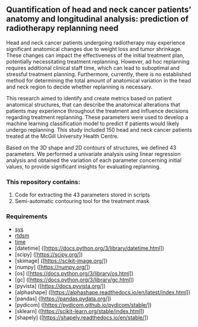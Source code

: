 ## Quantification of head and neck cancer patients’ anatomy and longitudinal analysis: prediction of radiotherapy replanning need

Head and neck cancer patients undergoing radiotherapy may experience significant anatomical changes due to weight loss and tumor shrinkage. These changes can impact the effectiveness of the initial treatment plan, potentially necessitating treatment replanning. However, ad hoc replanning requires additional clinical staff time, which can lead to suboptimal and stressful treatment planning. Furthermore, currently, there is no established method for determining the total amount of anatomical variation in the head and neck region to decide whether replanning is necessary. 

This research aimed to identify and create metrics based on patient anatomical structures, that can describe the anatomical alterations that patients may experience throughout the treatment and influence decisions regarding treatment replanning. These parameters were used to develop a machine learning classification model to predict if patients would likely undergo replanning. This study included 150 head and neck cancer patients treated at the McGill University Health Centre. 

Based on the 3D shape and 2D contours of structures, we defined 43 parameters. We performed a univariate analysis using linear regression analysis and obtained the variation of each parameter concerning initial values, to provide significant insights for evaluating replanning. 

### This repository contains:
  1. Code for extracting the 43 parameters stored in scripts
  2. Semi-automatic contouring tool for the treatment mask

### Requirements
  *  [sys]([https://docs.python.org/3/library/sys.html])
  *  [rtdsm]([https://github.com/kildealab/rtdsm])
  *  [time]([https://docs.python.org/3/library/time.html])
  *  [datetime] ([https://docs.python.org/3/library/datetime.html])
  *  [scipy] ([https://scipy.org/])
  *  [skimage] ([https://scikit-image.org/])
  *  [numpy] ([https://numpy.org/])
  *  [os] ([https://docs.python.org/3/library/os.html])
  *  [gc] ([https://docs.python.org/3/library/gc.html])
  *  [pyvista] ([https://docs.pyvista.org/])
  *  [alphashape] ([https://alphashape.readthedocs.io/en/latest/index.html])
  *  [pandas] ([https://pandas.pydata.org/])
  *  [pydicom] ([https://pydicom.github.io/pydicom/stable/])
  *  [sklearn] ([https://scikit-learn.org/stable/index.html])
  *  [shapely] ([https://shapely.readthedocs.io/en/stable/])
